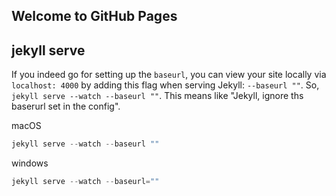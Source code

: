 ## Welcome to GitHub Pages

## jekyll serve

If you indeed go for setting up the `baseurl`, you can view your site locally via `localhost: 4000` by adding this flag when serving Jekyll: `--baseurl ""`. So, `jekyll serve --watch --baseurl ""`. This means like "Jekyll, ignore ths baserurl set in the config".

macOS

```javascript
jekyll serve --watch --baseurl ""
```

windows

```javascript
jekyll serve --watch --baseurl=""
```
